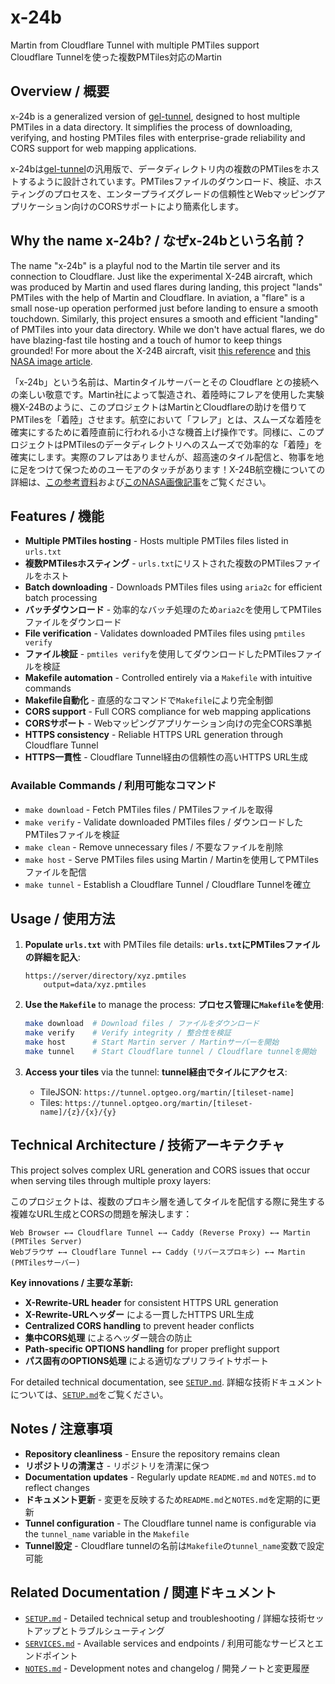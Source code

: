 # x-24b

Martin from Cloudflare Tunnel with multiple PMTiles support  
Cloudflare Tunnelを使った複数PMTiles対応のMartin

## Overview / 概要

x-24b is a generalized version of [gel-tunnel](https://github.com/optgeo/gel-tunnel), designed to host multiple PMTiles in a data directory. It simplifies the process of downloading, verifying, and hosting PMTiles files with enterprise-grade reliability and CORS support for web mapping applications.

x-24bは[gel-tunnel](https://github.com/optgeo/gel-tunnel)の汎用版で、データディレクトリ内の複数のPMTilesをホストするように設計されています。PMTilesファイルのダウンロード、検証、ホスティングのプロセスを、エンタープライズグレードの信頼性とWebマッピングアプリケーション向けのCORSサポートにより簡素化します。

## Why the name x-24b? / なぜx-24bという名前？

The name "x-24b" is a playful nod to the Martin tile server and its connection to Cloudflare. Just like the experimental X-24B aircraft, which was produced by Martin and used flares during landing, this project "lands" PMTiles with the help of Martin and Cloudflare. In aviation, a "flare" is a small nose-up operation performed just before landing to ensure a smooth touchdown. Similarly, this project ensures a smooth and efficient "landing" of PMTiles into your data directory. While we don't have actual flares, we do have blazing-fast tile hosting and a touch of humor to keep things grounded! For more about the X-24B aircraft, visit [this reference](https://www.nationalmuseum.af.mil/Visit/Museum-Exhibits/Fact-Sheets/Display/Article/195762/martin-x-24b/) and [this NASA image article](https://www.nasa.gov/image-article/x-24b-lifting-body/).

「x-24b」という名前は、Martinタイルサーバーとその Cloudflare との接続への楽しい敬意です。Martin社によって製造され、着陸時にフレアを使用した実験機X-24Bのように、このプロジェクトはMartinとCloudflareの助けを借りてPMTilesを「着陸」させます。航空において「フレア」とは、スムーズな着陸を確実にするために着陸直前に行われる小さな機首上げ操作です。同様に、このプロジェクトはPMTilesのデータディレクトリへのスムーズで効率的な「着陸」を確実にします。実際のフレアはありませんが、超高速のタイル配信と、物事を地に足をつけて保つためのユーモアのタッチがあります！X-24B航空機についての詳細は、[この参考資料](https://www.nationalmuseum.af.mil/Visit/Museum-Exhibits/Fact-Sheets/Display/Article/195762/martin-x-24b/)および[このNASA画像記事](https://www.nasa.gov/image-article/x-24b-lifting-body/)をご覧ください。

## Features / 機能

- **Multiple PMTiles hosting** - Hosts multiple PMTiles files listed in `urls.txt`
- **複数PMTilesホスティング** - `urls.txt`にリストされた複数のPMTilesファイルをホスト
- **Batch downloading** - Downloads PMTiles files using `aria2c` for efficient batch processing
- **バッチダウンロード** - 効率的なバッチ処理のため`aria2c`を使用してPMTilesファイルをダウンロード
- **File verification** - Validates downloaded PMTiles files using `pmtiles verify`
- **ファイル検証** - `pmtiles verify`を使用してダウンロードしたPMTilesファイルを検証
- **Makefile automation** - Controlled entirely via a `Makefile` with intuitive commands
- **Makefile自動化** - 直感的なコマンドで`Makefile`により完全制御
- **CORS support** - Full CORS compliance for web mapping applications
- **CORSサポート** - Webマッピングアプリケーション向けの完全CORS準拠
- **HTTPS consistency** - Reliable HTTPS URL generation through Cloudflare Tunnel
- **HTTPS一貫性** - Cloudflare Tunnel経由の信頼性の高いHTTPS URL生成

### Available Commands / 利用可能なコマンド

- `make download` - Fetch PMTiles files / PMTilesファイルを取得
- `make verify` - Validate downloaded PMTiles files / ダウンロードしたPMTilesファイルを検証
- `make clean` - Remove unnecessary files / 不要なファイルを削除
- `make host` - Serve PMTiles files using Martin / Martinを使用してPMTilesファイルを配信
- `make tunnel` - Establish a Cloudflare Tunnel / Cloudflare Tunnelを確立

## Usage / 使用方法

1. **Populate `urls.txt`** with PMTiles file details:
   **`urls.txt`にPMTilesファイルの詳細を記入**:
   ```
   https://server/directory/xyz.pmtiles
       output=data/xyz.pmtiles
   ```

2. **Use the `Makefile`** to manage the process:
   **プロセス管理に`Makefile`を使用**:
   ```bash
   make download  # Download files / ファイルをダウンロード
   make verify    # Verify integrity / 整合性を検証  
   make host      # Start Martin server / Martinサーバーを開始
   make tunnel    # Start Cloudflare tunnel / Cloudflare tunnelを開始
   ```

3. **Access your tiles** via the tunnel:
   **tunnel経由でタイルにアクセス**:
   - TileJSON: `https://tunnel.optgeo.org/martin/[tileset-name]`
   - Tiles: `https://tunnel.optgeo.org/martin/[tileset-name]/{z}/{x}/{y}`

## Technical Architecture / 技術アーキテクチャ

This project solves complex URL generation and CORS issues that occur when serving tiles through multiple proxy layers:

このプロジェクトは、複数のプロキシ層を通してタイルを配信する際に発生する複雑なURL生成とCORSの問題を解決します：

```
Web Browser ←→ Cloudflare Tunnel ←→ Caddy (Reverse Proxy) ←→ Martin (PMTiles Server)
Webブラウザ ←→ Cloudflare Tunnel ←→ Caddy (リバースプロキシ) ←→ Martin (PMTilesサーバー)
```

**Key innovations / 主要な革新:**
- **X-Rewrite-URL header** for consistent HTTPS URL generation
- **X-Rewrite-URLヘッダー** による一貫したHTTPS URL生成
- **Centralized CORS handling** to prevent header conflicts  
- **集中CORS処理** によるヘッダー競合の防止
- **Path-specific OPTIONS handling** for proper preflight support
- **パス固有のOPTIONS処理** による適切なプリフライトサポート

For detailed technical documentation, see [`SETUP.md`](SETUP.md).
詳細な技術ドキュメントについては、[`SETUP.md`](SETUP.md)をご覧ください。

## Notes / 注意事項

- **Repository cleanliness** - Ensure the repository remains clean
- **リポジトリの清潔さ** - リポジトリを清潔に保つ
- **Documentation updates** - Regularly update `README.md` and `NOTES.md` to reflect changes
- **ドキュメント更新** - 変更を反映するため`README.md`と`NOTES.md`を定期的に更新
- **Tunnel configuration** - The Cloudflare tunnel name is configurable via the `tunnel_name` variable in the `Makefile`
- **Tunnel設定** - Cloudflare tunnelの名前は`Makefile`の`tunnel_name`変数で設定可能

## Related Documentation / 関連ドキュメント

- [`SETUP.md`](SETUP.md) - Detailed technical setup and troubleshooting / 詳細な技術セットアップとトラブルシューティング
- [`SERVICES.md`](SERVICES.md) - Available services and endpoints / 利用可能なサービスとエンドポイント
- [`NOTES.md`](NOTES.md) - Development notes and changelog / 開発ノートと変更履歴
